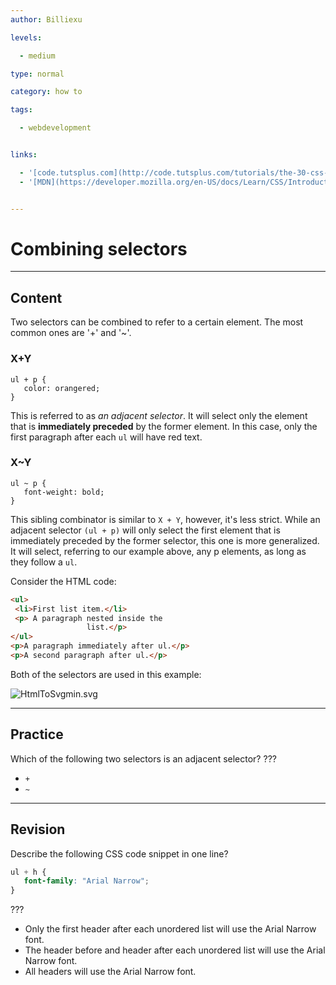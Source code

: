 ```yaml
---
author: Billiexu

levels:

  - medium

type: normal

category: how to

tags:

  - webdevelopment 


links:

  - '[code.tutsplus.com](http://code.tutsplus.com/tutorials/the-30-css-selectors-you-must-memorize--net-16048){website}'
  - '[MDN](https://developer.mozilla.org/en-US/docs/Learn/CSS/Introduction_to_CSS/Selectors){website}'


---
```


# Combining selectors

---
## Content

Two selectors can be combined to refer to a certain element. The most common ones are '+' and '~'.  


### X+Y

```
ul + p {
   color: orangered;
}

```

This is referred to as *an adjacent selector*. It will select only the element that is **immediately preceded** by the former element. In this case, only the first paragraph after each `ul` will have red text.

### X~Y

```
ul ~ p {
   font-weight: bold;
}

```
This sibling combinator is similar to `X + Y`, however, it's less strict. While an adjacent selector `(ul + p)` will only select the first element that is immediately preceded by the former selector, this one is more generalized. It will select, referring to our example above, any p elements, as long as they follow a `ul`.

Consider the HTML code:
```html
<ul>
 <li>First list item.</li>
 <p> A paragraph nested inside the
                 list.</p>
</ul>
<p>A paragraph immediately after ul.</p>
<p>A second paragraph after ul.</p>
```

Both of the selectors are used in this example:

![HtmlToSvgmin.svg](%3Csvg%20height=%22auto%22%20viewBox=%220%200%20800%20300%22%20xmlns=%22http://www.w3.org/2000/svg%22%20version=%221.2%22%20baseProfile=%22tiny%22%3E%3Cdesc%3ECreated%20by%20HiQPdf%3C/desc%3E%3Cg%20fill=%22none%22%20stroke=%22#000%22%20fill-rule=%22evenodd%22%20stroke-linecap=%22square%22%20stroke-linejoin=%22bevel%22%3E%3Cpath%20d=%22M8%208h800v300H8V8%22%20fill=%22#596193%22%20stroke=%22none%22/%3E%3Ctext%20stroke=%22none%22%20x=%2238%22%20y=%2246%22%20font-family=%22'Roboto',sans-serif%22%20font-size=%2230%22%20font-weight=%22300%22%20fill=%22#fff%22%3EFirst%20list%20item.%3C/text%3E%3Ctext%20stroke=%22none%22%20x=%2238%22%20y=%22122%22%20font-family=%22'Roboto',sans-serif%22%20font-size=%2230%22%20font-weight=%22300%22%20fill=%22#fff%22%3EA%20paragraph%20nested%20inside%20the%20list.%3C/text%3E%3Ctext%20stroke=%22none%22%20x=%2238%22%20y=%22198%22%20font-family=%22'Roboto',sans-serif%22%20font-size=%2230%22%20font-weight=%22800%22%20fill=%22#ff4500%22%3EA%20paragraph%20immediately%20after%20ul.%3C/text%3E%3Ctext%20stroke=%22none%22%20x=%2238%22%20y=%22274%22%20font-family=%22'Roboto',sans-serif%22%20font-size=%2230%22%20font-weight=%22800%22%20fill=%22#fff%22%3EA%20second%20paragraph%20after%20ul.%3C/text%3E%3C/g%3E%3C/svg%3E)

---
## Practice

Which of the following two selectors is an adjacent selector? ???


* `+` 
* `~`

---
## Revision

Describe the following CSS code snippet in one line?
```css
ul + h {
   font-family: "Arial Narrow";
}
```
???

* Only the first header after each unordered list will use the Arial Narrow font.
* The header before and header after each unordered list will use the Arial Narrow font.
* All headers will use the Arial Narrow font.

